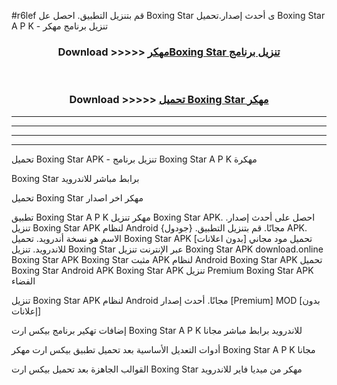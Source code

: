 #r6lef قم بتنزيل التطبيق. احصل عل Boxing Star  ى أحدث إصدار.تحميل Boxing Star  A P K - تنزيل برنامج مهكر



<div align="center">
<h3>Download >>>>> <a href="https://ar-sites.web.app/?ar= Boxing Star ">مهكرBoxing Star  تنزيل برنامج</a></h3><br>

<h3>Download >>>>> <a href="https://ar-sites.web.app/?ar= Boxing Star ">تحميل Boxing Star  مهكر</a></h3>
</div>


----------------------------------------------------------

----------------------------------------------------------

----------------------------------------------------------

----------------------------------------------------------


تحميل Boxing Star  APK - تنزيل برنامج Boxing Star  A P K مهكرة

Boxing Star  برابط مباشر للاندرويد

تحميل Boxing Star  مهكر اخر اصدار

تطبيق Boxing Star  A P K مهكر
تنزيل Boxing Star  APK. احصل على أحدث إصدار.
تنزيل Boxing Star  APK لنظام Android مجانًا.
قم بتنزيل التطبيق. {جودول} APK. الاسم هو نسخة أندرويد.
تحميل Boxing Star  APK [بدون اعلانات]
تحميل مود مجاني للاندرويد.
تنزيل Boxing Star  عبر الإنترنت
تنزيل Boxing Star  APK
download.online Boxing Star  APK
Boxing Star  مثبت APK لنظام Android
Boxing Star  APK
تحميل Boxing Star  Android APK
Boxing Star  APK تنزيل Premium
Boxing Star  APK الفضاء

تنزيل Boxing Star  APK لنظام Android مجانًا. أحدث إصدار [Premium] MOD [بدون إعلانات]

إضافات تهكير برنامج بيكس ارت Boxing Star  A P K للاندرويد برابط مباشر مجانا

أدوات التعديل الأساسية بعد تحميل تطبيق بيكس ارت مهكر Boxing Star  A P K مجانا

القوالب الجاهزة بعد تحميل بيكس ارت Boxing Star  مهكر من ميديا فاير للاندرويد



